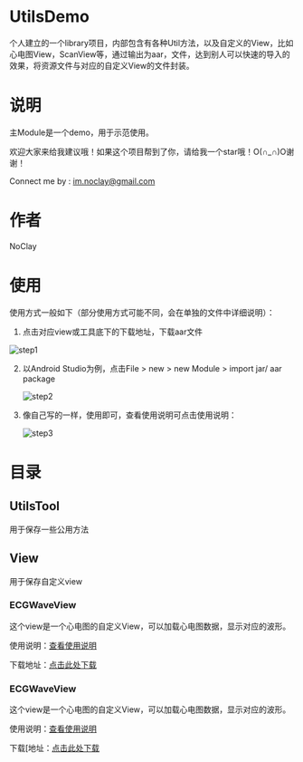 # UtilsDemo

个人建立的一个library项目，内部包含有各种Util方法，以及自定义的View，比如心电图View，ScanView等，通过输出为aar，文件，达到别人可以快速的导入的效果，将资源文件与对应的自定义View的文件封装。

# 说明

主Module是一个demo，用于示范使用。

欢迎大家来给我建议哦！如果这个项目帮到了你，请给我一个star哦！O(∩_∩)O谢谢！

Connect me by : im.noclay@gmail.com

# 作者

NoClay

# 使用

使用方式一般如下（部分使用方式可能不同，会在单独的文件中详细说明）：

1. 点击对应view或工具底下的下载地址，下载aar文件

![step1](http://storage1.imgchr.com/EXzzn.png)

2. 以Android Studio为例，点击File > new > new Module > import jar/ aar package

   ![step2](http://storage1.imgchr.com/EjpMq.png)

3. 像自己写的一样，使用即可，查看使用说明可点击使用说明：

   ![step3](http://storage1.imgchr.com/EXzzn.png)

# 目录

## UtilsTool

用于保存一些公用方法

## View

用于保存自定义view

### ECGWaveView

这个view是一个心电图的自定义View，可以加载心电图数据，显示对应的波形。

使用说明：[查看使用说明](DownloadAAR/ECGWaveView/ECGWaveView.md)

下载地址：[点击此处下载](DownloadAAR/ECGWaveView/ecgwaveview-release.aar)

### ECGWaveView

这个view是一个心电图的自定义View，可以加载心电图数据，显示对应的波形。

使用说明：[查看使用说明](DownloadAAR/FoldLineView/FoldLineView.md)

下载[地址：[点击此处下载](DownloadAAR/FoldLineView/foldlineview-release.aar)